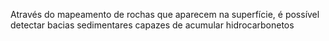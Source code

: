 Através do mapeamento de rochas que aparecem na superfície, é possível detectar bacias sedimentares capazes de acumular hidrocarbonetos